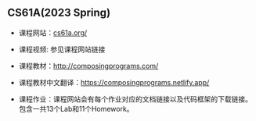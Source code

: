 ## CS61A(2023 Spring)

- 课程网站：[cs61a.org/](https://cs61a.org/)

- 课程视频: 参见课程网站链接

- 课程教材：http://composingprograms.com/

- 课程教材中文翻译：https://composingprograms.netlify.app/

- 课程作业：课程网站会有每个作业对应的文档链接以及代码框架的下载链接。包含一共13个Lab和11个Homework。